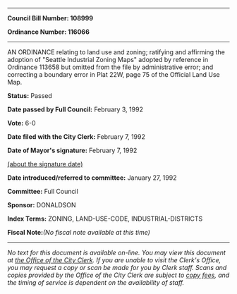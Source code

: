 

********

**Council Bill Number: 108999**
   
**Ordinance Number: 116066**
********

 AN ORDINANCE relating to land use and zoning; ratifying and affirming the adoption of "Seattle Industrial Zoning Maps" adopted by reference in Ordinance 113658 but omitted from the file by administrative error; and correcting a boundary error in Plat 22W, page 75 of the Official Land Use Map.

**Status:** Passed
   
**Date passed by Full Council:** February 3, 1992
   
**Vote:** 6-0
   
**Date filed with the City Clerk:** February 7, 1992
   
**Date of Mayor's signature:** February 7, 1992
   
[(about the signature date)](/~public/approvaldate.htm)
   
   
   
**Date introduced/referred to committee:** January 27, 1992
   
**Committee:** Full Council
   
**Sponsor:** DONALDSON
   
   
**Index Terms:** ZONING, LAND-USE-CODE, INDUSTRIAL-DISTRICTS

**Fiscal Note:**_(No fiscal note available at this time)_
********

_No text for this document is available on-line. You may view this document at [the Office of the City Clerk](http://www.seattle.gov/leg/clerk/contactUs.htm). If you are unable to visit the Clerk's Office, you may request a copy or scan be made for you by Clerk staff. Scans and copies provided by the Office of the City Clerk are subject to [copy fees](http://clerk.seattle.gov/~public/clerkfees.htm), and the timing of service is dependent on the availability of staff._

